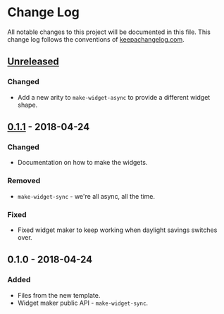 # Change Log
All notable changes to this project will be documented in this file. This change log follows the conventions of [keepachangelog.com](http://keepachangelog.com/).

## [Unreleased]
### Changed
- Add a new arity to `make-widget-async` to provide a different widget shape.

## [0.1.1] - 2018-04-24
### Changed
- Documentation on how to make the widgets.

### Removed
- `make-widget-sync` - we're all async, all the time.

### Fixed
- Fixed widget maker to keep working when daylight savings switches over.

## 0.1.0 - 2018-04-24
### Added
- Files from the new template.
- Widget maker public API - `make-widget-sync`.

[Unreleased]: https://github.com/your-name/todo-api/compare/0.1.1...HEAD
[0.1.1]: https://github.com/your-name/todo-api/compare/0.1.0...0.1.1
